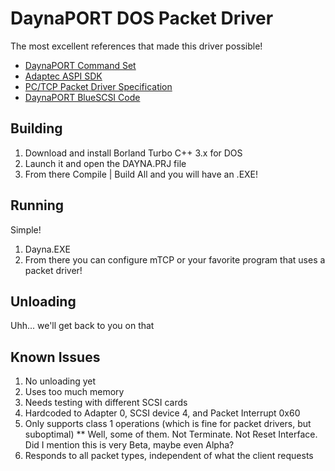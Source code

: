 # DaynaPORT DOS Packet Driver

The most excellent references that made this driver possible!
* [DaynaPORT Command Set](https://github.com/PiSCSI/piscsi/wiki/Dayna-Port-Command-Set)
* [Adaptec ASPI SDK](https://tinkerdifferent.com/threads/adaptec-aspi-sdk-dos-windows-3-x-16bit-scsi-development.3466)
* [PC/TCP Packet Driver Specification](https://web.archive.org/web/20221127060523/http://crynwr.com/packet_driver.html)
* [DaynaPORT BlueSCSI Code](https://github.com/BlueSCSI/BlueSCSI-v2/blob/main/lib/SCSI2SD/src/firmware/network.c)


## Building
1. Download and install Borland Turbo C++ 3.x for DOS
2. Launch it and open the DAYNA.PRJ file
3. From there Compile | Build All and you will have an .EXE!

## Running
Simple! 
1. Dayna.EXE
2. From there you can configure mTCP or your favorite program that uses a packet driver!

## Unloading
Uhh... we'll get back to you on that


## Known Issues
1. No unloading yet
2. Uses too much memory
3. Needs testing with different SCSI cards
4. Hardcoded to Adapter 0, SCSI device 4, and Packet Interrupt 0x60
5. Only supports class 1 operations (which is fine for packet drivers, but suboptimal)
   ** Well, some of them.  Not Terminate.  Not Reset Interface.  Did I mention this is very Beta, maybe even Alpha?
6. Responds to all packet types, independent of what the client requests